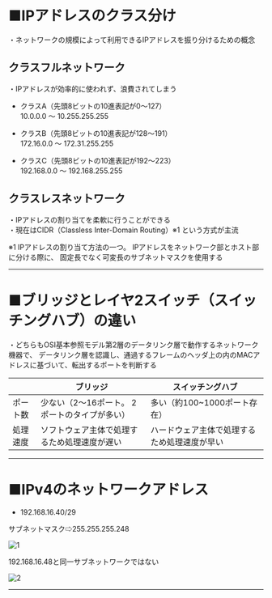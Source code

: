 # ■IPアドレスのクラス分け
・ネットワークの規模によって利用できるIPアドレスを振り分けるための概念

## クラスフルネットワーク
・IPアドレスが効率的に使われず、浪費されてしまう

- クラスA（先頭8ビットの10進表記が0～127）  
10.0.0.0 ～ 10.255.255.255

- クラスB（先頭8ビットの10進表記が128～191）  
172.16.0.0 ～ 172.31.255.255

- クラスC（先頭8ビットの10進表記が192～223）  
192.168.0.0 ～ 192.168.255.255

## クラスレスネットワーク
・IPアドレスの割り当てを柔軟に行うことができる  
・現在はCIDR（Classless Inter-Domain Routing）※1 という方式が主流

※1 IPアドレスの割り当て方法の一つ。
   IPアドレスをネットワーク部とホスト部に分ける際に、
   固定長でなく可変長のサブネットマスクを使用する

---
   
# ■ブリッジとレイヤ2スイッチ（スイッチングハブ）の違い
・どちらもOSI基本参照モデル第2層のデータリンク層で動作するネットワーク機器で、
データリンク層を認識し、通過するフレームのヘッダ上の内のMACアドレスに基づいて、転出するポートを判断する

||ブリッジ|スイッチングハブ|
|-|-|-|
|ポート数|少ない（2〜16ポート。 2ポートのタイプが多い）|多い（約100~1000ポート存在）|
|処理速度|ソフトウェア主体で処理するため処理速度が遅い|ハードウェア主体で処理するため処理速度が早い|

---

# ■IPv4のネットワークアドレス

- 192.168.16.40/29

サブネットマスク⇨255.255.255.248

![1](https://www.ap-siken.com/kakomon/04_aki/img/33_2.gif)

192.168.16.48と同一サブネットワークではない

![2](https://www.ap-siken.com/kakomon/04_aki/img/33_1.gif)

---